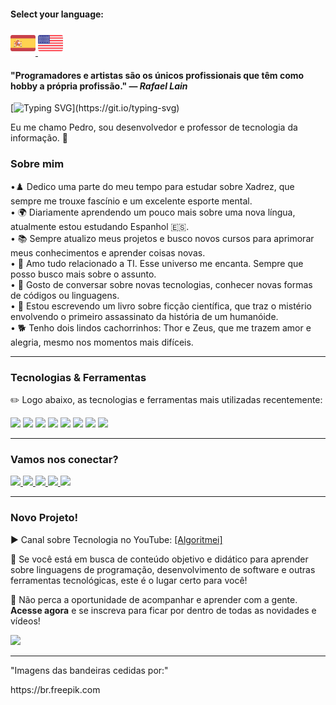#### Select your language: 

<div>
    <a href="README.es.md">
        <img src="espanha.png" alt="Bandeira da Espanha" style="width: 40px;">
    </a>
    <a href="README.en.md">
        <img src="estadosunidos.png" alt="Bandeira dos Estados Unidos" style="width: 40px;">
    </a>
</div>

<div>
    <h4>"Programadores e artistas são os únicos profissionais que têm como hobby a própria profissão." — <i>Rafael Lain</i></h4>
</div>

[![Typing SVG](https://readme-typing-svg.demolab.com?font=Fira+Code&size=35&pause=1000&color=D3D3D3&width=435&lines=Oi%2C+seja+bem-vindo!+!!)](https://git.io/typing-svg)

<div>
    <p>Eu me chamo Pedro, sou desenvolvedor e professor de tecnologia da informação. 🖖<p>
</div>

<h3>Sobre mim</h3>

<div>
    •♟️ Dedico uma parte do meu tempo para estudar sobre Xadrez, que sempre me trouxe fascínio e um excelente esporte mental. <br>
    • 🌍 Diariamente aprendendo um pouco mais sobre uma nova língua, atualmente estou estudando Espanhol 🇪🇸. <br>
    • 📚 Sempre atualizo meus projetos e busco novos cursos para aprimorar meus conhecimentos e aprender coisas novas.<br>
    • 💖 Amo tudo relacionado a TI. Esse universo me encanta. Sempre que posso busco mais sobre o assunto.<br>
    • 💬 Gosto de conversar sobre novas tecnologias, conhecer novas formas de códigos ou linguagens.<br>
    • 📖 Estou escrevendo um livro sobre ficção científica, que traz o mistério envolvendo o primeiro assassinato da história de um humanóide.<br>
    • 🐕 Tenho dois lindos cachorrinhos: Thor e Zeus, que me trazem amor e alegria, mesmo nos momentos mais difíceis.<br>
</div>

---

<div>
    <h3>Tecnologias & Ferramentas</h3>
    <p>✏️ Logo abaixo, as tecnologias e ferramentas mais utilizadas recentemente:</p>
</div>

<div>
    <img src="https://img.shields.io/badge/Python-FFD43B?style=for-the-badge&logo=python&logoColor=blue"> 
    <img src="https://img.shields.io/badge/JavaScript-323330?style=for-the-badge&logo=javascript&logoColor=F7DF1E"> 
    <img src="https://img.shields.io/badge/PHP-777BB4?style=for-the-badge&logo=php&logoColor=white"> 
    <img src="https://img.shields.io/badge/CSS3-1572B6?style=for-the-badge&logo=css3&logoColor=white">
    <img src="https://img.shields.io/badge/HTML5-E34F26?style=for-the-badge&logo=html5&logoColor=white"> 
    <img src="https://img.shields.io/badge/Laravel-FF2D20?style=for-the-badge&logo=laravel&logoColor=white">
    <img src="https://img.shields.io/badge/MySQL-005C84?style=for-the-badge&logo=mysql&logoColor=white">
    <img src="https://img.shields.io/badge/Canva-%2300C4CC.svg?&style=for-the-badge&logo=Canva&logoColor=white">
</div>

---

<div>
    <h3>Vamos nos conectar?</h3>
    <a href="https://www.linkedin.com/in/pedro-ricardo-de-campos/" target="_blank">
        <img src="https://img.shields.io/badge/LinkedIn-0077B5?style=for-the-badge&logo=linkedin&logoColor=white">
    </a>
    <a href="https://instagram.com/pedrordcampos75" target="_blank">
        <img loading="lazy" src="https://img.shields.io/badge/-Instagram-%23E4405F?style=for-the-badge&logo=instagram&logoColor=white" target="_blank">
    </a>
    <a href="mailto:pedro.rdcampos@hotmail.com">
        <img src="https://img.shields.io/badge/Email-D14836?style=for-the-badge&logo=gmail&logoColor=white">
    </a>
    <a href="https://wa.me/5515997523275" target="_blank">
        <img src="https://img.shields.io/badge/WhatsApp-25D366?style=for-the-badge&logo=whatsapp&logoColor=white">
    </a>
    <a href="https://www.duolingo.com/profile/PedroRdCampos75" target="_blank">
        <img src="https://img.shields.io/badge/Duolingo-58CC02?style=for-the-badge&logo=duolingo&logoColor=white">
    </a>
</div>

---

<div>
    <h3>Novo Projeto!</h3>        
    <p>▶️ Canal sobre Tecnologia no YouTube: <a href="https://www.youtube.com/@algoritmei" target="_blank">[Algoritmei]</a></p>
    <p>🎥 Se você está em busca de conteúdo objetivo e didático para aprender sobre linguagens de programação, desenvolvimento de software e outras ferramentas tecnológicas, este é o lugar certo para você!</p>
    <p>🔔 Não perca a oportunidade de acompanhar e aprender com a gente. <strong>Acesse agora</strong> e se inscreva para ficar por dentro de todas as novidades e vídeos!</p>
</div>

<div>
    <a href="https://www.youtube.com/@algoritmei" target="_blank">
        <img src="https://img.shields.io/badge/YouTube-FF0000?style=for-the-badge&logo=youtube&logoColor=white">
    </a>
</div>

---

<div>
    <p>"Imagens das bandeiras cedidas por:"</p>
    <p>https://br.freepik.com</p>
</div>
